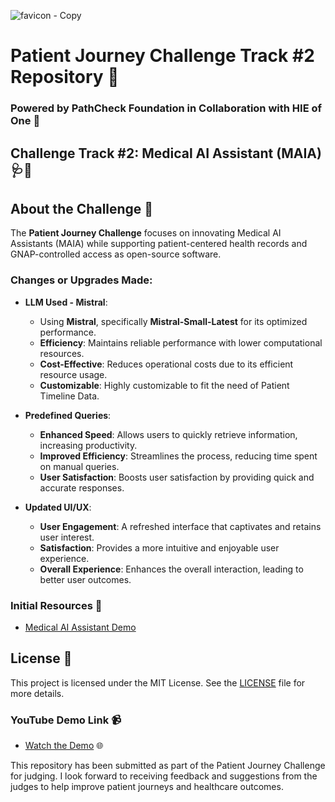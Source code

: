 

![favicon - Copy](https://github.com/user-attachments/assets/d1080809-d762-476a-af82-fa09b2f1eb43)

# Patient Journey Challenge Track #2 Repository  🌟

### Powered by PathCheck Foundation in Collaboration with HIE of One 🤝

## Challenge Track #2: Medical AI Assistant (MAIA) 🩺🤖

## About the Challenge 🏥

The **Patient Journey Challenge** focuses on innovating Medical AI Assistants (MAIA) while supporting patient-centered health records and GNAP-controlled access as open-source software. 

### Changes or Upgrades Made: 
- **LLM Used - Mistral**: 
  - Using **Mistral**, specifically **Mistral-Small-Latest** for its optimized performance.
  - **Efficiency**: Maintains reliable performance with lower computational resources.
  - **Cost-Effective**: Reduces operational costs due to its efficient resource usage.
  - **Customizable**: Highly customizable to fit the need of Patient Timeline Data.

- **Predefined Queries**:
  - **Enhanced Speed**: Allows users to quickly retrieve information, increasing productivity.
  - **Improved Efficiency**: Streamlines the process, reducing time spent on manual queries.
  - **User Satisfaction**: Boosts user satisfaction by providing quick and accurate responses.

- **Updated UI/UX**:
  - **User Engagement**: A refreshed interface that captivates and retains user interest.
  - **Satisfaction**: Provides a more intuitive and enjoyable user experience.
  - **Overall Experience**: Enhances the overall interaction, leading to better user outcomes.
  
### Initial Resources 🔄
- [Medical AI Assistant Demo](https://github.com/abeuscher/vue-ai-example/tree/main?tab=readme-ov-file#medical-ai-assistant-demo)


## License 📄

This project is licensed under the MIT License. See the [LICENSE](LICENSE) file for more details.

### YouTube Demo Link 📹
- [Watch the Demo](#) 🌐

This repository has been submitted as part of the Patient Journey Challenge for judging. I look forward to receiving feedback and suggestions from the judges to help improve patient journeys and healthcare outcomes.
